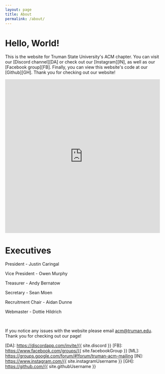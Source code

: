 ```yaml
---
layout: page
title: About
permalink: /about/
---
```


# Hello, World!

This is the website for Truman State University's ACM chapter. You can visit our [Discord channel][DA] or check out our [Instagram][IN], as well as our [Facebook group][FB]. Finally, you can view this website's code at our [Github][GH]. Thank you for checking out our website!

<iframe src="https://discord.com/widget?id=899815128546046033&theme=dark" width="100%" height="500" allowtransparency="true" frameborder="0" sandbox="allow-popups allow-popups-to-escape-sandbox allow-same-origin allow-scripts"></iframe>

<br /> 


# Executives

President - Justin Caringal

Vice President - Owen Murphy

Treasurer - Andy Bernatow

Secretary - Sean Moen

Recruitment Chair - Aidan Dunne

Webmaster - Dottie Hildrich


<br />

If you notice any issues with the website please email acm@truman.edu. Thank you for checking out our page!

[DA]: https://discordapp.com/invite/{{ site.discord }}
[FB]: https://www.facebook.com/groups/{{ site.facebookGroup }}
[ML]: https://groups.google.com/forum/#!forum/truman-acm-mailing
[IN]: https://www.instagram.com/{{ site.instagramUsername }}
[GH]: https://github.com/{{ site.githubUsername }}
